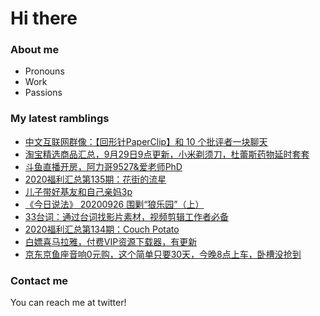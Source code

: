 # Hi there 

### About me
- Pronouns
- Work
- Passions 

### My latest ramblings
<!-- BLOGPOSTS:START -->
- [中文互联网群像：【回形针PaperClip】和 10 个批评者一块聊天](https://fuliba2020.net/pipingzhe.html)
- [淘宝精选商品汇总，9月29日9点更新，小米剃须刀，杜蕾斯药物延时套套](https://fuliba2020.net/99.html)
- [斗鱼直播开房，阿力哥9527&爱老师PhD](https://fuliba2020.net/kaifang.html)
- [2020福利汇总第135期：花街的流星](https://fuliba2020.net/2020135.html)
- [儿子带好基友和自己亲妈3p](https://fuliba2020.net/mom3p.html)
- [《今日说法》 20200926 围剿“狼乐园”（上）](https://fuliba2020.net/langleyuan.html)
- [33台词：通过台词找影片素材，视频剪辑工作者必备](https://fuliba2020.net/agilestudio.html)
- [2020福利汇总第134期：Couch Potato](https://fuliba2020.net/2020134.html)
- [白嫖喜马拉雅，付费VIP资源下载器，有更新](https://fuliba2020.net/ximalaya.html)
- [京东京鱼座音响0元购，这个简单只要30天，今晚8点上车，卧槽没抢到](https://fuliba2020.net/jingyuzuo.html)
<!-- BLOGPOSTS:END -->

### Contact me
You can reach me at twitter!
